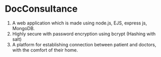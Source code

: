 # DocConsultance 
1. A web application which is made using node.js, EJS, express js, MongoDB.
2. Highly secure with password encryption using bcrypt (Hashing with salt)
3. A platform for establishing connection between patient and doctors, with the comfort of their home.
